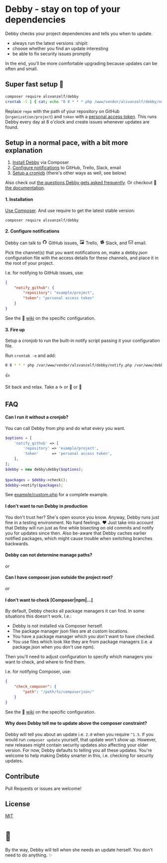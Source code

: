 # Debby - stay on top of your dependencies

Debby checks your project dependencies and tells you when to update.

- always run the latest versions :shipit:
- choose whether you find an update interesting
- be able to fix security issues promptly

In the end, you'll be more comfortable upgrading because updates can be often and small.


## Super fast setup :rocket:

``` sh
composer require alsvanzelf/debby
crontab -l | { cat; echo "0 8 * * * php /www/vendor/alsvanzelf/debby/notify.php repo token"; } | crontab -
```

Replace `repo` with the path of your repository on GitHub (`organization/project`) and `token` with a [personal access token](https://github.com/settings/tokens).
This runs Debby every day at 8 o'clock and create issues whenever updates are found.


## Setup in a normal pace, with a bit more explanation

1. [Install Debby](/README.md#1-installation) via Composer
2. [Configure notifications](/README.md#2-configure-notifications) to GitHub, Trello, Slack, email
3. [Setup a cronjob](/README.md#3-fire-up) (there's other ways as well, see below)

Also check out [the questions Debby gets asked frequently](/README.md#faq).
Or checkout :blue_book: [the documentation](https://github.com/lode/debby/wiki).


#### 1. Installation

[Use Composer](http://getcomposer.org/). And use require to get the latest stable version:

```
composer require alsvanzelf/debby
```


#### 2. Configure notifications

Debby can talk to
![GitHub issues](/channels/github.png) GitHub issues,
![Trello](/channels/trello.png) Trello,
![Slack](/channels/slack.png) Slack,
and ![Email](/channels/email.png) email.

Pick the channel(s) that you want notifications on,
make a debby.json configuration file with the access details for these channels,
and place it in the root of your project.

I.e. for notifying to GitHub issues, use:

``` json
{
	"notify_github": {
		"repository": "example/project",
		"token": "personal access token"
	}
}
```

See the :blue_book: [wiki](https://github.com/lode/debby/wiki/Pick-your-channels) on the specific configuration.


#### 3. Fire up

Setup a cronjob to run the built-in notify script passing it your configuration file.

Run `crontab -e` and add:

``` sh
0 8 * * * php /var/www/vendor/alsvanzelf/debby/notify.php /var/www/debby.json
```

:thumbsup:

Sit back and relax. Take a :coffee: or :tea: or :beer:


## FAQ

#### Can I run it without a cronjob?

You can call Debby from php and do what every you want.

``` php
$options = [
	'notify_github' => [
		'repository' => 'example/project',
		'token'      => 'personal access token',
	],
];
$debby = new debby\debby($options);

$packages = $debby->check();
$debby->notify($packages);
```

See [example/custom.php](/example/custom.php) for a complete example.


#### I don't want to run Debby in production

You don't trust her? She's open source you know. Anyway, Debby runs just fine in a testing environment. No hard feelings. :heart:
Just take into account that Debby will run just as fine while bisecting on old commits and notify you for updates since then.
Also be-aware that Debby caches earlier notified packages, which might cause trouble when switching branches backwards.


#### Debby can not determine manage paths?
_or_
#### Can I have composer.json outside the project root?
_or_
#### I don't want to check [Composer|npm|...]

By default, Debby checks all package managers it can find. In some situations this doesn't work. I.e.:

- Debby is not installed via Composer herself.
- The package manager json files are at custom locations.
- You have a package manager which you *don't* want to have checked.
- You use files which look like they are from package managers (i.e. a package.json when you don't use npm).

Then you'll need to adjust configuration to specify which managers you want to check, and where to find them.

I.e. for notifying Composer, use:

``` json
{
	"check_composer": {
		"path": "/path/to/composerjson/"
	}
}
```

See the :blue_book: [wiki](https://github.com/lode/debby/wiki/Point-at-your-managers) on the specific configuration.



#### Why does Debby tell me to update above the composer constraint?

Debby will tell you about an update i.e. `2.0` when you require `^1.5`. If you would run `composer update` yourself, that update won't show up.
However, new releases might contain security updates also affecting your older version. For now, Debby defaults to telling you all these updates.
You're welcome to help making Debby smarter in this, i.e. checking for security updates.


## Contribute

Pull Requests or issues are welcome!


## License

[MIT](/LICENSE)


# :girl:

By the way, Debby will tell when she needs an update herself. You don't need to do anything. :sparkles:
